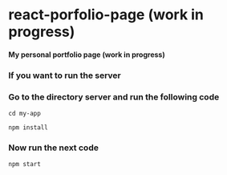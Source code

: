 # react-porfolio-page (work in progress)
#### My personal portfolio page (work in progress)

### If you want to run the server

### Go to the directory server and run the following code
`cd my-app`

`npm install`

### Now run the next code
`npm start`
